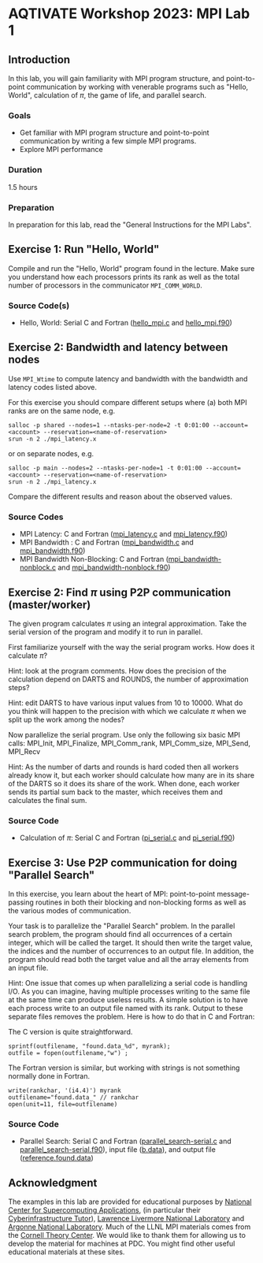 # AQTIVATE Workshop 2023: MPI Lab 1

## Introduction

In this lab, you will gain familiarity with MPI program structure, and point-to-point communication by working with venerable programs such as "Hello, World", calculation of $\pi$, the game of life, and parallel search.

### Goals

- Get familiar with MPI program structure and point-to-point communication by writing a few simple MPI programs.
- Explore MPI performance

### Duration

1.5 hours

### Preparation

In preparation for this lab, read the "General Instructions for the MPI Labs".

## Exercise 1: Run "Hello, World"

Compile and run the "Hello, World" program found in the lecture. Make sure you understand how each processors prints its rank as well as the total number of processors in the communicator ``MPI_COMM_WORLD``.

### Source Code(s)

- Hello, World: Serial C and Fortran ([hello_mpi.c](hello_mpi.c) and [hello_mpi.f90](hello_mpi.f90)) 

## Exercise 2: Bandwidth and latency between nodes

Use ``MPI_Wtime`` to compute latency and bandwidth with the bandwidth and latency codes listed above.

For this exercise you should compare different setups where (a) both MPI ranks are on the same node, e.g.

```
salloc -p shared --nodes=1 --ntasks-per-node=2 -t 0:01:00 --account=<account> --reservation=<name-of-reservation>
srun -n 2 ./mpi_latency.x
```

or on separate nodes, e.g.

```
salloc -p main --nodes=2 --ntasks-per-node=1 -t 0:01:00 --account=<account> --reservation=<name-of-reservation>
srun -n 2 ./mpi_latency.x
```

Compare the different results and reason about the observed values.

### Source Codes

- MPI Latency: C and Fortran ([mpi_latency.c](mpi_latency.c) and [mpi_latency.f90](mpi_latency.f90))
- MPI Bandwidth : C and Fortran ([mpi_bandwidth.c](mpi_bandwidth.c) and [mpi_bandwidth.f90](mpi_bandwidth.f90))
- MPI Bandwidth Non-Blocking: C and Fortran ([mpi_bandwidth-nonblock.c](mpi_bandwidth-nonblock.c) and [mpi_bandwidth-nonblock.f90](mpi_bandwidth-nonblock.f90))

## Exercise 2: Find $\pi$ using P2P communication (master/worker)

The given program calculates $\pi$ using an integral approximation. Take the serial version of the program and modify it to run in parallel.

First familiarize yourself with the way the serial program works. How does it calculate $\pi$?

Hint: look at the program comments. How does the precision of the calculation depend on DARTS and ROUNDS, the number of approximation steps?

Hint: edit DARTS to have various input values from 10 to 10000. What do you think will happen to the precision with which we calculate $\pi$ when we split up the work among the nodes?

Now parallelize the serial program. Use only the following six basic MPI calls: MPI_Init, MPI_Finalize, MPI_Comm_rank, MPI_Comm_size, MPI_Send, MPI_Recv

Hint: As the number of darts and rounds is hard coded then all workers already know it, but each worker should calculate how many are in its share of the DARTS so it does its share of the work. When done, each worker sends its partial sum back to the master, which receives them and calculates the final sum.

### Source Code

- Calculation of $\pi$: Serial C and Fortran ([pi_serial.c](pi_serial.c) and [pi_serial.f90](pi_serial.f90))

## Exercise 3: Use P2P communication for doing "Parallel Search"

In this exercise, you learn about the heart of MPI: point-to-point message-passing routines in both their blocking and non-blocking forms as well as the various modes of communication.

Your task is to parallelize the "Parallel Search" problem. In the parallel search problem, the program should find all occurrences of a certain integer, which will be called the target. It should then write the target value, the indices and the number of occurrences to an output file. In addition, the program should read both the target value and all the array elements from an input file.

Hint: One issue that comes up when parallelizing a serial code is handling I/O. As you can imagine, having multiple processes writing to the same file at the same time can produce useless results. A simple solution is to have each process write to an output file named with its rank. Output to these separate files removes the problem. Here is how to do that in C and Fortran:

The C version is quite straightforward.

```
sprintf(outfilename, "found.data_%d", myrank);
outfile = fopen(outfilename,"w") ;
```

The Fortran version is similar, but working with strings is not something normally done in Fortran.

```
write(rankchar, '(i4.4)') myrank
outfilename="found.data_" // rankchar
open(unit=11, file=outfilename)
```

### Source Code

- Parallel Search: Serial C and Fortran ([parallel_search-serial.c](parallel_search-serial.c) 
  and [parallel_search-serial.f90](parallel_search-serial.f90)),
  input file ([b.data](b.data)), and output file ([reference.found.data](reference.found.data))

## Acknowledgment

The examples in this lab are provided for educational purposes by [National Center for Supercomputing Applications](http://www.ncsa.illinois.edu/), (in particular their [Cyberinfrastructure Tutor](http://www.citutor.org/)), [Lawrence Livermore National Laboratory](https://computing.llnl.gov/) and [Argonne National Laboratory](http://www.mcs.anl.gov/). Much of the LLNL MPI materials comes from the [Cornell Theory Center](http://www.cac.cornell.edu/).  We would like to thank them for allowing us to develop the material for machines at PDC.  You might find other useful educational materials at these sites.
